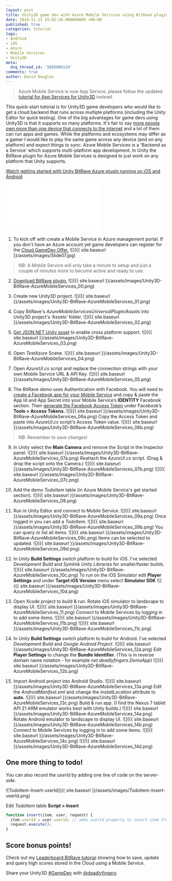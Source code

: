 ```yaml
---
layout: post
title: Unity3D game dev with Azure Mobile Services using BitRave plugin
date: 2014-11-21 15:02:28.000000000 +00:00
published: true
categories: tutorial
tags:
- Android
- iOS
- Azure
- Mobile Services
- Unity3D
meta:
  dsq_thread_id: '5665809124'
comments: true
author: David Douglas
---
```


> Azure Mobile Service is now App Service, please follow the updated [tutorial for App Services for Unity3D](http://www.deadlyfingers.net/azure/azure-app-services-for-unity3d/) instead.

This quick-start tutorial is for Unity3D game developers who would like to get a cloud backend that runs across multiple platforms (including the Unity Editor for quick testing). One of the big advantages for game devs using Unity3D is that it supports so many platforms. It's fair to say [more people own more than one device that connects to the internet](http://www.deadlyfingers.net/azure/create-android-app-with-cloud-backend-in-minutes/ "No. of connected devices greater than no. of individuals") and a lot of them can run apps and games. While the platforms and ecosystems may differ as a gamer I would like to play the same game across any device (and on any platform) and expect things to sync. Azure Mobile Services is a 'Backend as a Service' which supports multi-platform app development. In Unity the BitRave plugin for Azure Mobile Services is designed to just work on any platform that Unity supports.

[Watch getting started with Unity BitRave Azure plugin running on iOS and Android](http://youtu.be/8Rg3tDsDKVU)

<div class="video"><iframe src="//www.youtube.com/embed/8Rg3tDsDKVU" frameborder="0" allowfullscreen></iframe></div>

1. To kick off with create a Mobile Service in Azure management portal. If you don't have an Azure account yet game developers can register for the [Cloud GameDev Offer.](http://bit.ly/gamedevoffer)
 ![]({{ site.baseurl }}/assets/images/Slide07.jpg)
  > NB: A Mobile Service will only take a minute to setup and just a couple of minutes more to become active and ready to use.

2. [Download BitRave plugin.](http://bit.ly/azurebitrave)
  ![]({{ site.baseurl }}/assets/images/Unity3D-BitRave-AzureMobileServices_00.png)

3. Create new Unity3D project.
  ![]({{ site.baseurl }}/assets/images/Unity3D-BitRave-AzureMobileServices_01.png)

4. Copy BitRave's _AzureMobileServicesUniversalPlugin/Assets_ into Unity3D project's ‘Assets’ folder.
  ![]({{ site.baseurl }}/assets/images/Unity3D-BitRave-AzureMobileServices_02.png)

5. [Get JSON.NET Unity asset](http://bit.ly/bitravejson) to enable cross platform support.
  ![]({{ site.baseurl }}/assets/images/Unity3D-BitRave-AzureMobileServices_03.png)

6. Open _TestAzure_ Scene.
  ![]({{ site.baseurl }}/assets/images/Unity3D-BitRave-AzureMobileServices_04.png)

7. Open _AzureUI.cs_ script and replace the connection strings with your own Mobile Service URL & API Key.
  ![]({{ site.baseurl }}/assets/images/Unity3D-BitRave-AzureMobileServices_05.png)

8. The BitRave demo uses Authentication with Facebook. You will need to [create a Facebook app for your Mobile Service](http://azure.microsoft.com/en-us/documentation/articles/mobile-services-how-to-register-facebook-authentication/) and copy & paste the App Id and App Secret into your Mobile Service’s **IDENTITY** Facebook section. Then [generate the Facebook Access Token](https://developers.facebook.com/tools/accesstoken/) under Facebook’s **Tools \> Access Tokens.**
  ![]({{ site.baseurl }}/assets/images/Unity3D-BitRave-AzureMobileServices_06a.png)
  Copy the Access Token and paste into _AzureUI.cs_ script's Access Token value.
  ![]({{ site.baseurl }}/assets/images/Unity3D-BitRave-AzureMobileServices_06b.png)
  > NB: Remember to save changes!

9. In Unity select the **Main Camera** and remove the Script in the Inspector panel.
  ![]({{ site.baseurl }}/assets/images/Unity3D-BitRave-AzureMobileServices_07a.png)
  Reattach the _AzureUI.cs_ script. (Drag & drop the script onto the Camera.)
  ![]({{ site.baseurl }}/assets/images/Unity3D-BitRave-AzureMobileServices_07b.png)
  ![]({{ site.baseurl }}/assets/images/Unity3D-BitRave-AzureMobileServices_07c.png)

10. Add the demo _TodoItem_ table (in Azure Mobile Service's get started section).
  ![]({{ site.baseurl }}/assets/images/Unity3D-BitRave-AzureMobileServices_08.png)

11. Run in Unity Editor and connect to Mobile Service.
  ![]({{ site.baseurl }}/assets/images/Unity3D-BitRave-AzureMobileServices_09a.png)
  Once logged in you can add a _TodoItem_.
  ![]({{ site.baseurl }}/assets/images/Unity3D-BitRave-AzureMobileServices_09b.png)
  You can query or list all items.
  ![]({{ site.baseurl }}/assets/images/Unity3D-BitRave-AzureMobileServices_09c.png)
  Items can be selected to updated.
  ![]({{ site.baseurl }}/assets/images/Unity3D-BitRave-AzureMobileServices_09d.png)

12. In Unity **Build Settings** switch platform to build for iOS. I've selected _Development Build_ and _Symlink Unity Libraries_ for smaller/faster builds.
  ![]({{ site.baseurl }}/assets/images/Unity3D-BitRave-AzureMobileServices_10c.png)
  To run on the iOS Simulator edit **Player Settings** and under **Target iOS Version** menu select **Simulator SDK**
  ![]({{ site.baseurl }}/assets/images/Unity3D-BitRave-AzureMobileServices_10d.png)

13. Open Xcode project to build & run. Rotate iOS simulator to landscape to display UI.
  ![]({{ site.baseurl }}/assets/images/Unity3D-BitRave-AzureMobileServices_11.png)
  Connect to Mobile Services by logging in to add some items.
  ![]({{ site.baseurl }}/assets/images/Unity3D-BitRave-AzureMobileServices_11b.png)
  ![]({{ site.baseurl }}/assets/images/Unity3D-BitRave-AzureMobileServices_11c.png)

14. In Unity **Build Settings** switch platform to build for Android. I've selected _Development Build_ and _Google Android Project_.
  ![]({{ site.baseurl }}/assets/images/Unity3D-BitRave-AzureMobileServices_12a.png)
  Edit **Player Settings** to change the **Bundle Identifier**. (This is in reverse domain name notation - for example _net.deadlyfingers.DemoApp_)
  ![]({{ site.baseurl }}/assets/images/Unity3D-BitRave-AzureMobileServices_12b.png)

15. Import Android project into Android Studio.
  ![]({{ site.baseurl }}/assets/images/Unity3D-BitRave-AzureMobileServices_13a.png)
  Edit the _AndroidManifest.xml_ and change the _installLocation_ attribute to **auto**.
  ![]({{ site.baseurl }}/assets/images/Unity3D-BitRave-AzureMobileServices_13c.png)
  Build & run app. (I find the Nexus 7 tablet API 21 ARM emulator works best with Unity builds.)
  ![]({{ site.baseurl }}/assets/images/Unity3D-BitRave-AzureMobileServices_14a.png)
  Rotate Android emulator to landscape to display UI.
  ![]({{ site.baseurl }}/assets/images/Unity3D-BitRave-AzureMobileServices_14b.png)
  Connect to Mobile Services by logging in to add some items.
  ![]({{ site.baseurl }}/assets/images/Unity3D-BitRave-AzureMobileServices_14c.png)
  ![]({{ site.baseurl }}/assets/images/Unity3D-BitRave-AzureMobileServices_14d.png)

## One more thing to todo!

You can also record the _userId_ by adding one line of code on the server-side.

![TodoItem-Insert-userId]({{ site.baseurl }}/assets/images/TodoItem-Insert-userId.png)

Edit _TodoItem_ table **Script \> Insert**

```js
function insert(item, user, request) { 
  item.userId = user.userId; // adds userId property to insert item from user object. 
  request.execute(); 
}
```

## Score bonus points!

Check out my [Leaderboard BitRave tutorial](http://www.deadlyfingers.net/azure/unity3d-leaderboard-demo-using-bitrave-azure-plugin/) showing how to save, update and query high scores stored in the Cloud using a Mobile Service.

Share your Unity3D [#GameDev](https://twitter.com/search?q=%23GameDev&src=typd) with [@deadlyfingers](https://twitter.com/deadlyfingers)

